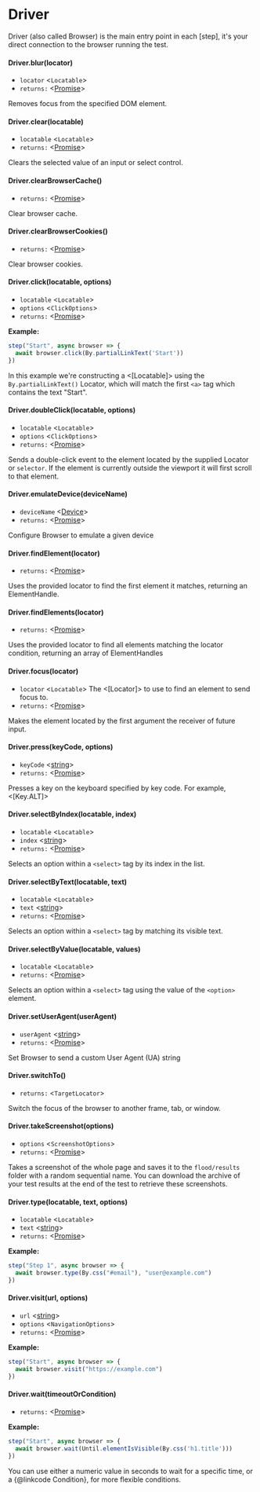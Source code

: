 # Driver
Driver (also called Browser) is the main entry point in each [step],
it's your direct connection to the browser running the test.
#### Driver.blur(locator)
* `locator` <`Locatable`> 
* `returns:` <[Promise]> 

Removes focus from the specified DOM element.

#### Driver.clear(locatable)
* `locatable` <`Locatable`> 
* `returns:` <[Promise]> 

Clears the selected value of an input or select control.

#### Driver.clearBrowserCache()
* `returns:` <[Promise]> 

Clear browser cache.

#### Driver.clearBrowserCookies()
* `returns:` <[Promise]> 

Clear browser cookies.

#### Driver.click(locatable, options)
* `locatable` <`Locatable`> 
* `options` <`ClickOptions`> 
* `returns:` <[Promise]> 

**Example:**

```typescript
step("Start", async browser => {
  await browser.click(By.partialLinkText('Start'))
})
```

In this example we're constructing a <[Locatable]> using the `By.partialLinkText()` Locator, which will match the first `<a>` tag which contains the text "Start".



#### Driver.doubleClick(locatable, options)
* `locatable` <`Locatable`> 
* `options` <`ClickOptions`> 
* `returns:` <[Promise]> 

Sends a double-click event to the element located by the supplied Locator or `selector`. If the element is
currently outside the viewport it will first scroll to that element.

#### Driver.emulateDevice(deviceName)
* `deviceName` <[Device]> 
* `returns:` <[Promise]> 

Configure Browser to emulate a given device

#### Driver.findElement(locator)
* `returns:` <[Promise]> 

Uses the provided locator to find the first element it matches, returning an ElementHandle.

#### Driver.findElements(locator)
* `returns:` <[Promise]> 

Uses the provided locator to find all elements matching the locator condition, returning an array of ElementHandles

#### Driver.focus(locator)
* `locator` <`Locatable`> The <[Locator]> to use to find an element to send focus to.
* `returns:` <[Promise]> 

Makes the element located by the first argument the receiver of future input.

#### Driver.press(keyCode, options)
* `keyCode` <[string]> 
* `returns:` <[Promise]> 

Presses a key on the keyboard specified by key code. For example, <[Key.ALT]>

#### Driver.selectByIndex(locatable, index)
* `locatable` <`Locatable`> 
* `index` <[string]> 
* `returns:` <[Promise]> 

Selects an option within a `<select>` tag by its index in the list.

#### Driver.selectByText(locatable, text)
* `locatable` <`Locatable`> 
* `text` <[string]> 
* `returns:` <[Promise]> 

Selects an option within a `<select>` tag by matching its visible text.

#### Driver.selectByValue(locatable, values)
* `locatable` <`Locatable`> 
* `returns:` <[Promise]> 

Selects an option within a `<select>` tag using the value of the `<option>` element.

#### Driver.setUserAgent(userAgent)
* `userAgent` <[string]> 
* `returns:` <[Promise]> 

Set Browser to send a custom User Agent (UA) string

#### Driver.switchTo()
* `returns:` <`TargetLocator`> 

Switch the focus of the browser to another frame, tab, or window.

#### Driver.takeScreenshot(options)
* `options` <`ScreenshotOptions`> 
* `returns:` <[Promise]> 

Takes a screenshot of the whole page and saves it to the `flood/results` folder with a random sequential name. You can download the archive of your test results at the end of the test to retrieve these screenshots.

#### Driver.type(locatable, text, options)
* `locatable` <`Locatable`> 
* `text` <[string]> 
* `returns:` <[Promise]> 

**Example:**
```typescript
step("Step 1", async browser => {
  await browser.type(By.css("#email"), "user@example.com")
})
```



#### Driver.visit(url, options)
* `url` <[string]> 
* `options` <`NavigationOptions`> 
* `returns:` <[Promise]> 

**Example:**

```typescript
step("Start", async browser => {
  await browser.visit("https://example.com")
})
```


#### Driver.wait(timeoutOrCondition)
* `returns:` <[Promise]> 

**Example:**

```typescript
step("Start", async browser => {
  await browser.wait(Until.elementIsVisible(By.css('h1.title')))
})
```

You can use either a numeric value in seconds to wait for a specific time,
or a {@linkcode Condition}, for more flexible conditions.



[By]: classes/By.md
[string]: https://developer.mozilla.org/en-US/docs/Web/JavaScript/Data_structures#String_type
[Condition]: classes/Condition.md
[Driver]: classes/Driver.md
[Promise]: https://developer.mozilla.org/en-US/docs/Web/JavaScript/Reference/Global_Objects/Promise
[Device]: Enumerations.md/#device